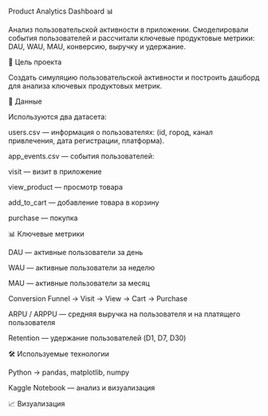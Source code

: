 Product Analytics Dashboard 📊

Анализ пользовательской активности в приложении.
Cмоделировали события пользователей и рассчитали ключевые продуктовые метрики: DAU, WAU, MAU, конверсию, выручку и удержание.

📌 Цель проекта

Создать симуляцию пользовательской активности и построить дашборд для анализа ключевых продуктовых метрик.

📂 Данные

Используются два датасета:

users.csv — информация о пользователях:
(id, город, канал привлечения, дата регистрации, платформа).

app_events.csv — события пользователей:

visit — визит в приложение

view_product — просмотр товара

add_to_cart — добавление товара в корзину

purchase — покупка

📊 Ключевые метрики

DAU — активные пользователи за день

WAU — активные пользователи за неделю

MAU — активные пользователи за месяц

Conversion Funnel → Visit → View → Cart → Purchase

ARPU / ARPPU — средняя выручка на пользователя и на платящего пользователя

Retention — удержание пользователей (D1, D7, D30)

🛠 Используемые технологии

Python → pandas, matplotlib, numpy

Kaggle Notebook — анализ и визуализация

📈 Визуализация

